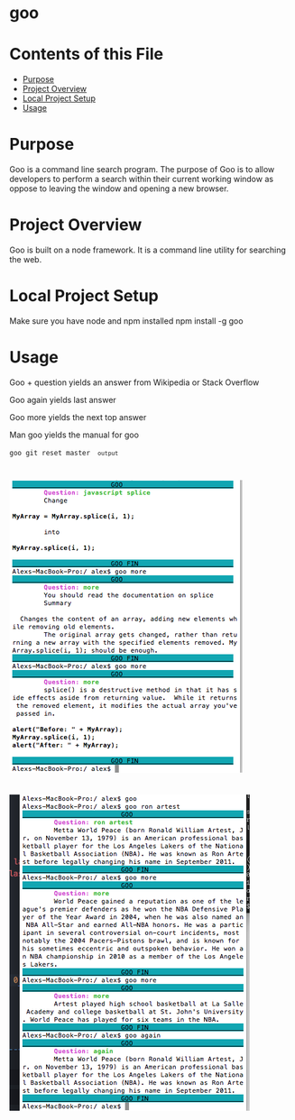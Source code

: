 # goo

# Contents of this File 

* [Purpose](#purpose)
* [Project Overview](#project-overview)
* [Local Project Setup](#local-project-setup)
* [Usage](#usage)



# Purpose

Goo is a command line search program. The purpose of Goo is to allow developers to perform a search within their current working window as oppose to leaving the window and opening a new browser. 

# Project Overview

Goo is built on a node framework. It is a command line utility for searching the web. 

# Local Project Setup

Make sure you have node and npm installed
npm install -g goo

# Usage

Goo + question yields an answer from Wikipedia or Stack Overflow

Goo again yields last answer

Goo more yields the next top answer

Man goo yields the manual for goo

<code>goo git reset master <code>
output

![image](./img/search-example-01.png?raw=true)

![image](./img/search-example-02.png?raw=true)